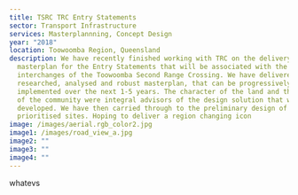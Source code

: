 ```yaml
---
title: TSRC TRC Entry Statements
sector: Transport Infrastructure
services: Masterplannning, Concept Design
year: "2018"
location: Toowoomba Region, Queensland
description: We have recently finished working with TRC on the delivery of the
  masterplan for the Entry Statements that will be associated with the
  interchanges of the Toowoomba Second Range Crossing. We have delivered a fully
  researched, analysed and robust masterplan, that can be progressively
  implemented over the next 1-5 years. The character of the land and the values
  of the community were integral advisors of the design solution that was
  developed. We have then carried through to the preliminary design of 2 of the
  prioritised sites. Hoping to deliver a region changing icon
image: /images/aerial.rgb_color2.jpg
image1: /images/road_view_a.jpg
image2: ""
image3: ""
image4: ""
---
```

 w﻿hatevs